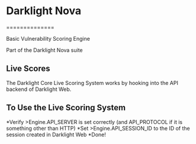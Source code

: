 # Darklight Nova #
==============

Basic Vulnerability Scoring Engine

Part of the Darklight Nova suite

## Live Scores

The Darklight Core Live Scoring System works by hooking into the API backend of Darklight Web.

## To Use the Live Scoring System

*Verify >Engine.API_SERVER is set correctly (and API_PROTOCOL if it is something other than HTTP)
*Set >Engine.API_SESSION_ID to the ID of the session created in Darklight Web
*Done!
